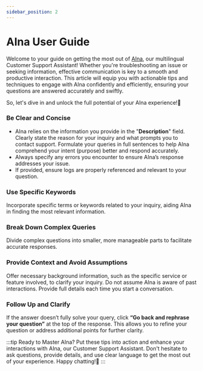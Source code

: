 ```yaml
---
sidebar_position: 2
---
```

# AIna User Guide

Welcome to your guide on getting the most out of [AIna](/kb/getting-started-with-travelgate/about-our-support/aina), our multilingual Customer Support Assistant! Whether you're troubleshooting an issue or seeking information, effective communication is key to a smooth and productive interaction. This article will equip you with actionable tips and techniques to engage with AIna confidently and efficiently, ensuring your questions are answered accurately and swiftly.

So, let's dive in and unlock the full potential of your AIna experience!🚀

### Be Clear and Concise
- AIna relies on the information you provide in the "**Description**" field. Clearly state the reason for your inquiry and what prompts you to contact support. Formulate your queries in full sentences to help AIna comprehend your intent (purpose) better and respond accurately.
- Always specify any errors you encounter to ensure AIna’s response addresses your issue.
- If provided, ensure logs are properly referenced and relevant to your question. 

### Use Specific Keywords
Incorporate specific terms or keywords related to your inquiry, aiding AIna in finding the most relevant information.

### Break Down Complex Queries
Divide complex questions into smaller, more manageable parts to facilitate accurate responses.

### Provide Context and Avoid Assumptions
Offer necessary background information, such as the specific service or feature involved, to clarify your inquiry. Do not assume AIna is aware of past interactions. Provide full details each time you start a conversation.

### Follow Up and Clarify
If the answer doesn’t fully solve your query, click **“Go back and rephrase your question”** at the top of the response. This allows you to refine your question or address additional points for further clarity.

:::tip Ready to Master AIna?
Put these tips into action and enhance your interactions with AIna, our Customer Support Assistant. Don't hesitate to ask questions, provide details, and use clear language to get the most out of your experience. Happy chatting!🚀
:::